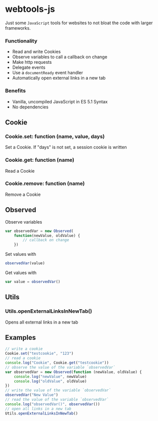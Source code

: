 # webtools-js

Just some `JavaScript` tools for websites to not bloat the code with
larger frameworks.

### Functionality

- Read and write Cookies
- Observe variables to call a callback on change
- Make http requests
- Delegate events
- Use a `documentReady` event handler
- Automatically open external links in a new tab

### Benefits

- Vanilla, uncompiled JavaScript in ES 5.1 Syntax
- No dependencies

## Cookie

### Cookie.set: function (name, value, days)
Set a Cookie. If "days" is not set, a session cookie is written

### Cookie.get: function (name)
Read a Cookie

### Cookie.remove: function (name)
Remove a Cookie

## Observed

Observe variables

```js
var observedVar = new Observed(
    function(newValue, oldValue) { 
        // callback on change 
    })
```

Set values with
```js
observedVar(value)
```

Get values with
```js
var value = observedVar()
```

## Utils

### Utils.openExternalLinksInNewTab()
Opens all external links in a new tab

## Examples
```js
// write a cookie
Cookie.set("testcookie", "123")
// read a cookie
console.log("Cookie", Cookie.get("testcookie"))
// observe the value of the variable `observedVar`
var observedVar = new Observed(function (newValue, oldValue) {
    console.log("newValue", newValue)
    console.log("oldValue", oldValue)
})
// write the value of the variable `observedVar`
observedVar("New Value")
// read the value of the variable `observedVar`
console.log("observedVar()", observedVar())
// open all links in a new tab
Utils.openExternalLinksInNewTab()
```